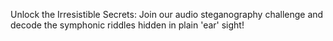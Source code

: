 Unlock the Irresistible Secrets: Join our audio steganography challenge and decode the symphonic riddles hidden in plain 'ear' sight!
